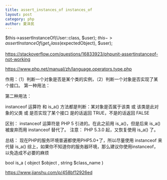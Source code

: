 ```yaml
---
title: assert_instances_of instances_of
layout: post
category: php 
author: 夏泽民
---
```

$this->assertInstanceOf(User::class, $user);
$this->assertInstanceOf(get_class($expectedObject), $user);

https://stackoverflow.com/questions/16833923/phpunit-assertinstanceof-not-working
<!-- more -->
https://www.php.net/manual/zh/language.operators.type.php

作用：（1）判断一个对象是否是某个类的实例，（2）判断一个对象是否实现了某个接口。
第一种用法：

<?php
$obj = new A();
if ($obj instanceof A) {
   echo 'A';
}
?>


第二种用法：


<?php
interface ExampleInterface
{
     public function interfaceMethod();
 }

 class ExampleClass implements ExampleInterface
{
     public function interfaceMethod()
     {
         return 'Hello World!';
     }
 }

$exampleInstance = new ExampleClass();

 if($exampleInstance instanceof ExampleInterface){
     echo 'Yes, it is';
 }else{
     echo 'No, it is not';
} 
?>

instanceof 运算符 和 is_a() 方法都是判断：某对象是否属于该类 或 该类是此对象的父类 或 是否实现了某个接口
是的话返回 TRUE，不是的话返回 FALSE

区别：
instanceof 运算符是 PHP 5 引进的。在此之前用 is_a()，但是后来 is_a() 被废弃而用 instanceof 替代了。
注意：
PHP 5.3.0 起，又恢复使用 is_a() 了。

总结：
现在PHP的服务环境普遍都使用PHP5.0+了，所以尽量使用 instanceof 来代替 is_a()
综上，如果你不知道你的服务器环境，那么建议你使用instanceof，以免造成不必要的麻烦

bool is_a ( object $object , string $class_name )


https://www.jianshu.com/p/458bf12926ed

